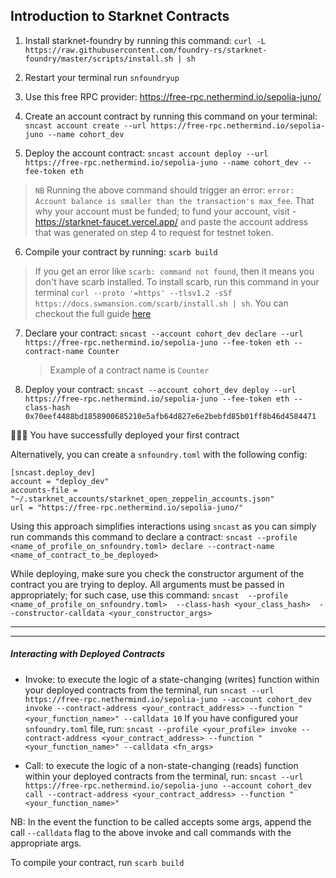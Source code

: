 ## Introduction to Starknet Contracts

1. Install starknet-foundry by running this command:
   `curl -L https://raw.githubusercontent.com/foundry-rs/starknet-foundry/master/scripts/install.sh | sh`

2. Restart your terminal
   run `snfoundryup`

3. Use this free RPC provider: https://free-rpc.nethermind.io/sepolia-juno/

4. Create an account contract by running this command on your terminal:
   `sncast account create --url https://free-rpc.nethermind.io/sepolia-juno --name cohort_dev`

5. Deploy the account contract:
   `sncast account deploy --url https://free-rpc.nethermind.io/sepolia-juno --name cohort_dev --fee-token eth`

> `NB`
> Running the above command should trigger an error:
> `error: Account balance is smaller than the transaction's max_fee`.
> That why your account must be funded; to fund your account, visit - https://starknet-faucet.vercel.app/ and paste the account address that was generated on step 4 to request for testnet token.

6. Compile your contract by running:
   `scarb build`


> If you get an error like `scarb: command not found`, then it means you don't have scarb installed. To install scarb, run this command in your terminal `curl --proto '=https' --tlsv1.2 -sSf https://docs.swmansion.com/scarb/install.sh | sh`. You can checkout the full guide [here](https://docs.swmansion.com/scarb/download.html) 

7. Declare your contract:
   `sncast --account cohort_dev declare --url https://free-rpc.nethermind.io/sepolia-juno --fee-token eth --contract-name Counter`
   > Example of a contract name is `Counter`



8. Deploy your contract:
   `sncast --account cohort_dev deploy --url https://free-rpc.nethermind.io/sepolia-juno --fee-token eth --class-hash 0x70eef4488bd1858900685210e5afb64d827e6e2bebfd85b01ff8b46d4584471`



🥳🥳🥳 You have successfully deployed your first contract

Alternatively, you can create a `snfoundry.toml` with the following config:

```
[sncast.deploy_dev]
account = "deploy_dev"
accounts-file = "~/.starknet_accounts/starknet_open_zeppelin_accounts.json"
url = "https://free-rpc.nethermind.io/sepolia-juno/"
```

Using this approach simplifies interactions using `sncast` as you can simply run commands this command to declare a contract:
`sncast --profile <name_of_profile_on_snfoundry.toml> declare --contract-name <name_of_contract_to_be_deployed>`

While deploying, make sure you check the constructor argument of the contract you are trying to deploy. All arguments must be passed in appropriately; for such case, use this command:
`sncast  --profile <name_of_profile_on_snfoundry.toml>  --class-hash <your_class_hash>  --constructor-calldata <your_constructor_args>`

---



---

##### Interacting with Deployed Contracts

- Invoke: to execute the logic of a state-changing (writes) function within your deployed contracts from the terminal, run
  `sncast --url https://free-rpc.nethermind.io/sepolia-juno --account cohort_dev invoke --contract-address <your_contract_address> --function "<your_function_name>" --calldata 10`
  If you have configured your `snfoundry.toml` file, run:
  `sncast --profile <your_profile> invoke --contract-address <your_contract_address> --function "<your_function_name>" --calldata <fn_args>`

- Call: to execute the logic of a non-state-changing (reads) function within your deployed contracts from the terminal, run:
  `sncast --url https://free-rpc.nethermind.io/sepolia-juno --account cohort_dev call --contract-address <your_contract_address> --function "<your_function_name>"`

NB:
In the event the function to be called accepts some args, append the call `--calldata` flag to the above invoke and call commands with the appropriate args.

To compile your contract, run `scarb build`
